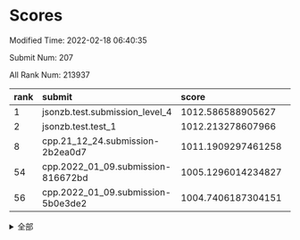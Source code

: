 # Scores

Modified Time: 2022-02-18 06:40:35

Submit Num: 207

All Rank Num: 213937

| rank |               submit               |       score        |       sigma        | pk_num |
| :--- | :--------------------------------- | :----------------- | :----------------- | :----- |
| 1    | jsonzb.test.submission_level_4     | 1012.586588905627  | 0.8243770116672307 | 4133   |
| 2    | jsonzb.test.test_1                 | 1012.213278607966  | 0.8432278066038346 | 4129   |
| 8    | cpp.21_12_24.submission-2b2ea0d7   | 1011.1909297461258 | 0.7926556318595421 | 4132   |
| 54   | cpp.2022_01_09.submission-816672bd | 1005.1296014234827 | 0.7196578118375438 | 4137   |
| 56   | cpp.2022_01_09.submission-5b0e3de2 | 1004.7406187304151 | 0.7280754845532622 | 4134   |


<details>
<summary>全部</summary>

| rank |                 submit                 |       score        |       sigma        | pk_num |
| :--- | :------------------------------------- | :----------------- | :----------------- | :----- |
| 1    | jsonzb.test.submission_level_4         | 1012.586588905627  | 0.8243770116672307 | 4133   |
| 2    | jsonzb.test.test_1                     | 1012.213278607966  | 0.8432278066038346 | 4129   |
| 3    | gobigger.level_3.submission_level_3_20 | 1011.6622883444446 | 0.7838756506116067 | 4136   |
| 4    | gobigger.level_3.submission_level_3_15 | 1011.4697226206742 | 0.7710681502106352 | 4132   |
| 5    | gobigger.level_3.submission_level_3_34 | 1011.451894038893  | 0.7861226388054087 | 4133   |
| 6    | gobigger.level_3.submission_level_3_6  | 1011.306332306424  | 0.7793694734443202 | 4134   |
| 7    | gobigger.level_3.submission_level_3_14 | 1011.2028831240182 | 0.767961678001768  | 4131   |
| 8    | cpp.21_12_24.submission-2b2ea0d7       | 1011.1909297461258 | 0.7926556318595421 | 4132   |
| 9    | gobigger.level_3.submission_level_3_33 | 1011.1595061821664 | 0.7841868951088976 | 4133   |
| 10   | gobigger.level_3.submission_level_3_23 | 1011.092152127333  | 0.77458727488065   | 4133   |
| 11   | gobigger.level_3.submission_level_3_28 | 1010.9599100577975 | 0.7402503600583517 | 4130   |
| 12   | gobigger.level_3.submission_level_3_30 | 1010.8954470244081 | 0.7503842550179806 | 4134   |
| 13   | gobigger.level_3.submission_level_3_49 | 1010.7933141551614 | 0.7699855157441252 | 4135   |
| 14   | gobigger.level_3.submission_level_3_10 | 1010.6664253194123 | 0.7838236128192955 | 4130   |
| 15   | gobigger.level_3.submission_level_3_2  | 1010.6657255802133 | 0.7769993492587078 | 4134   |
| 16   | gobigger.level_3.submission_level_3_8  | 1010.5775075386906 | 0.759618612987994  | 4131   |
| 17   | gobigger.level_3.submission_level_3_1  | 1010.5764280673676 | 0.7614281842122633 | 4131   |
| 18   | gobigger.level_3.submission_level_3_22 | 1010.5323800432934 | 0.7531974115063491 | 4136   |
| 19   | gobigger.level_3.submission_level_3_24 | 1010.5323263391616 | 0.7633284564894733 | 4132   |
| 20   | gobigger.level_3.submission_level_3_29 | 1010.5305282426045 | 0.76243741093424   | 4132   |
| 21   | gobigger.level_3.submission_level_3_27 | 1010.5062013319248 | 0.7600552401886465 | 4132   |
| 22   | gobigger.level_3.submission_level_3_13 | 1010.4993038255157 | 0.7746850506075386 | 4133   |
| 23   | gobigger.level_3.submission_level_3_21 | 1010.4657452124835 | 0.7632764188022637 | 4137   |
| 24   | gobigger.level_3.submission_level_3_42 | 1010.4627851834448 | 0.7661119646371595 | 4133   |
| 25   | gobigger.level_3.submission_level_3_16 | 1010.4052314604822 | 0.7739577681119062 | 4135   |
| 26   | gobigger.level_3.submission_level_3_40 | 1010.2503151706646 | 0.753347832255907  | 4132   |
| 27   | gobigger.level_3.submission_level_3_4  | 1010.19271277535   | 0.7853535728946645 | 4133   |
| 28   | gobigger.level_3.submission_level_3_39 | 1010.1882302570702 | 0.7321746161537509 | 4137   |
| 29   | gobigger.level_3.submission_level_3_26 | 1010.187923346603  | 0.7667694831531419 | 4132   |
| 30   | gobigger.level_3.submission_level_3_7  | 1010.184791553517  | 0.742722680410381  | 4137   |
| 31   | gobigger.level_3.submission_level_3_11 | 1010.1542626295387 | 0.744270888972839  | 4130   |
| 32   | gobigger.level_3.submission_level_3_41 | 1010.111204528188  | 0.7547220049757994 | 4134   |
| 33   | gobigger.level_3.submission_level_3_36 | 1010.0201747185259 | 0.7658363759339747 | 4132   |
| 34   | gobigger.level_3.submission_level_3_45 | 1010.0107774026029 | 0.7506484487700117 | 4134   |
| 35   | gobigger.level_3.submission_level_3_32 | 1009.974872651014  | 0.7619988840382884 | 4138   |
| 36   | gobigger.level_3.submission_level_3_47 | 1009.9312470866713 | 0.7512218592964863 | 4135   |
| 37   | gobigger.level_3.submission_level_3_48 | 1009.7896516769255 | 0.7658296010575828 | 4132   |
| 38   | gobigger.level_3.submission_level_3_3  | 1009.7804049939082 | 0.7488203771569407 | 4137   |
| 39   | gobigger.level_3.submission_level_3_5  | 1009.6896316624843 | 0.7462803616113391 | 4133   |
| 40   | gobigger.level_3.submission_level_3_38 | 1009.6331072955134 | 0.7546847735556775 | 4133   |
| 41   | gobigger.level_3.submission_level_3_44 | 1009.5112549442019 | 0.7744956516007443 | 4135   |
| 42   | gobigger.level_3.submission_level_3_25 | 1009.5018258014503 | 0.75534775272882   | 4136   |
| 43   | gobigger.level_3.submission_level_3_17 | 1009.480578658213  | 0.7489527625646916 | 4138   |
| 44   | gobigger.level_3.submission_level_3_37 | 1009.4451349918048 | 0.7706146489550977 | 4135   |
| 45   | gobigger.level_3.submission_level_3_19 | 1009.3272073303809 | 0.7505875015190757 | 4130   |
| 46   | gobigger.level_3.submission_level_3_35 | 1009.2591744324488 | 0.7643508250339833 | 4137   |
| 47   | gobigger.level_3.submission_level_3_0  | 1009.1449882877072 | 0.7512206413703573 | 4133   |
| 48   | gobigger.level_3.submission_level_3_9  | 1009.1247174181439 | 0.7598671532559541 | 4137   |
| 49   | gobigger.level_3.submission_level_3_43 | 1009.1095863894436 | 0.7343139483085741 | 4133   |
| 50   | gobigger.level_3.submission_level_3_12 | 1009.0516882205292 | 0.7450181264107264 | 4136   |
| 51   | gobigger.level_3.submission_level_3_31 | 1008.9320456836757 | 0.7433175223027464 | 4136   |
| 52   | gobigger.level_3.submission_level_3_46 | 1008.4981793889219 | 0.7308863666248433 | 4135   |
| 53   | gobigger.level_3.submission_level_3_18 | 1008.4476689175774 | 0.7443347456592001 | 4132   |
| 54   | cpp.2022_01_09.submission-816672bd     | 1005.1296014234827 | 0.7196578118375438 | 4137   |
| 55   | gobigger.level_1.submission_level_1_15 | 1004.9433073679037 | 0.7324855259142634 | 4136   |
| 56   | cpp.2022_01_09.submission-5b0e3de2     | 1004.7406187304151 | 0.7280754845532622 | 4134   |
| 57   | gobigger.level_1.submission_level_1_21 | 1004.6092196259132 | 0.7345926717404699 | 4132   |
| 58   | gobigger.level_1.submission_level_1_31 | 1004.509525145025  | 0.7079825102598417 | 4138   |
| 59   | gobigger.level_1.submission_level_1_29 | 1004.2795441789249 | 0.7157194483668725 | 4135   |
| 60   | gobigger.level_1.submission_level_1_42 | 1004.2164986946883 | 0.721643282961459  | 4133   |
| 61   | gobigger.level_1.submission_level_1_43 | 1004.1108676100812 | 0.72024611858394   | 4140   |
| 62   | gobigger.level_1.submission_level_1_46 | 1004.0445006746777 | 0.7163034734644192 | 4134   |
| 63   | gobigger.level_1.submission_level_1_1  | 1003.8915062260536 | 0.7123270380658757 | 4131   |
| 64   | gobigger.level_1.submission_level_1_9  | 1003.8638388808189 | 0.7159122226527687 | 4131   |
| 65   | gobigger.level_1.submission_level_1_27 | 1003.8273146145466 | 0.7191692200373876 | 4142   |
| 66   | gobigger.level_1.submission_level_1_24 | 1003.7697282204449 | 0.7155229167890751 | 4138   |
| 67   | gobigger.level_1.submission_level_1_6  | 1003.693045588119  | 0.7217321001662269 | 4130   |
| 68   | gobigger.level_1.submission_level_1_45 | 1003.6845039738105 | 0.7228836097371546 | 4141   |
| 69   | gobigger.level_1.submission_level_1_44 | 1003.6803470246049 | 0.7143670312700452 | 4137   |
| 70   | gobigger.level_1.submission_level_1_4  | 1003.6357192693137 | 0.7126744842335607 | 4136   |
| 71   | gobigger.level_1.submission_level_1_7  | 1003.6157668342532 | 0.7237549063643577 | 4128   |
| 72   | gobigger.level_1.submission_level_1_28 | 1003.6110523375185 | 0.7251247781825546 | 4133   |
| 73   | gobigger.level_1.submission_level_1_35 | 1003.5851268692181 | 0.7252834506522708 | 4132   |
| 74   | gobigger.level_1.submission_level_1_13 | 1003.5214977747607 | 0.7220750013955516 | 4138   |
| 75   | gobigger.level_1.submission_level_1_18 | 1003.5211802032605 | 0.7289985383021079 | 4136   |
| 76   | gobigger.level_1.submission_level_1_16 | 1003.4815833080169 | 0.7249720653472969 | 4137   |
| 77   | gobigger.level_1.submission_level_1_5  | 1003.4718616231833 | 0.7180346571342198 | 4130   |
| 78   | gobigger.level_1.submission_level_1_26 | 1003.4565948259612 | 0.7096391123987419 | 4133   |
| 79   | gobigger.level_1.submission_level_1_2  | 1003.4319521213419 | 0.7240239534207031 | 4136   |
| 80   | gobigger.level_1.submission_level_1_33 | 1003.4256074643342 | 0.7068418307840116 | 4136   |
| 81   | gobigger.level_1.submission_level_1_20 | 1003.3456720721792 | 0.7136525488731881 | 4136   |
| 82   | gobigger.level_1.submission_level_1_30 | 1003.3300048297252 | 0.7346393933204496 | 4136   |
| 83   | gobigger.level_1.submission_level_1_10 | 1003.2426733833802 | 0.7238176819432285 | 4128   |
| 84   | gobigger.level_1.submission_level_1_8  | 1003.2003995686631 | 0.7304240867628546 | 4138   |
| 85   | gobigger.level_1.submission_level_1_3  | 1003.1797220807197 | 0.7145283117126361 | 4133   |
| 86   | gobigger.level_1.submission_level_1_12 | 1003.1381802280978 | 0.7185125363890067 | 4138   |
| 87   | gobigger.level_1.submission_level_1_47 | 1003.1325783290359 | 0.7137394859220004 | 4133   |
| 88   | gobigger.level_1.submission_level_1_23 | 1003.097615809146  | 0.7098448599585913 | 4132   |
| 89   | gobigger.level_1.submission_level_1_40 | 1003.0751569218955 | 0.7026028761077445 | 4136   |
| 90   | gobigger.level_1.submission_level_1_25 | 1002.9924527830025 | 0.7151497416998367 | 4132   |
| 91   | gobigger.level_1.submission_level_1_14 | 1002.9728753238348 | 0.7137187580324242 | 4133   |
| 92   | gobigger.level_1.submission_level_1_34 | 1002.8687766311363 | 0.719242588197394  | 4128   |
| 93   | gobigger.level_1.submission_level_1_49 | 1002.8356680007577 | 0.714318429295625  | 4136   |
| 94   | gobigger.level_1.submission_level_1_32 | 1002.8157540034287 | 0.7248566199112594 | 4136   |
| 95   | gobigger.level_1.submission_level_1_41 | 1002.783294491554  | 0.7073595214155589 | 4136   |
| 96   | gobigger.level_1.submission_level_1_38 | 1002.6825301492607 | 0.7140408298012648 | 4130   |
| 97   | gobigger.level_1.submission_level_1_11 | 1002.6612843156247 | 0.70830208046719   | 4134   |
| 98   | gobigger.level_1.submission_level_1_19 | 1002.5985554667755 | 0.712851150066161  | 4136   |
| 99   | gobigger.level_1.submission_level_1_48 | 1002.4276853164619 | 0.7081192754359291 | 4133   |
| 100  | gobigger.level_1.submission_level_1_22 | 1002.3868563933252 | 0.7125840871328198 | 4136   |
| 101  | gobigger.level_1.submission_level_1_36 | 1002.2659566157562 | 0.712899277740108  | 4133   |
| 102  | gobigger.level_1.submission_level_1_0  | 1002.2010526362473 | 0.7240196599822732 | 4138   |
| 103  | gobigger.level_1.submission_level_1_17 | 1002.1448906954778 | 0.7023760578549516 | 4129   |
| 104  | gobigger.level_1.submission_level_1_39 | 1001.8849287484561 | 0.7193562662463904 | 4138   |
| 105  | gobigger.level_1.submission_level_1_37 | 1001.2269757823701 | 0.7070180661531312 | 4138   |
| 106  | gobigger.random.submission_random_32   | 997.2889006678166  | 0.7117753822002508 | 4134   |
| 107  | gobigger.random.submission_random_2    | 997.2624549581179  | 0.7036925964963179 | 4137   |
| 108  | gobigger.random.submission_random_21   | 997.1361065891131  | 0.6974833604839616 | 4126   |
| 109  | gobigger.random.submission_random_27   | 997.0894917369754  | 0.7070506972183056 | 4134   |
| 110  | gobigger.random.submission_random_41   | 996.9796498424064  | 0.7220671055346057 | 4135   |
| 111  | gobigger.random.submission_random_9    | 996.9072266739961  | 0.7292546206968058 | 4131   |
| 112  | gobigger.random.submission_random_15   | 996.6772804535284  | 0.7191548593273074 | 4134   |
| 113  | gobigger.random.submission_random_25   | 996.6160395887939  | 0.7135377034935935 | 4135   |
| 114  | gobigger.random.submission_random_1    | 996.5548577296918  | 0.7131863363467458 | 4135   |
| 115  | gobigger.random.submission_random_29   | 996.4922993172478  | 0.6945991596273232 | 4131   |
| 116  | gobigger.random.submission_random_44   | 996.4900135569524  | 0.7152049602451437 | 4138   |
| 117  | gobigger.random.submission_random_12   | 996.4327146544746  | 0.7047014363402025 | 4133   |
| 118  | gobigger.random.submission_random_11   | 996.3652847037675  | 0.7228243759764058 | 4132   |
| 119  | gobigger.random.submission_random_18   | 996.3313688597468  | 0.7144510474319875 | 4133   |
| 120  | gobigger.random.submission_random_20   | 996.3102783183252  | 0.7072959149533415 | 4135   |
| 121  | gobigger.random.submission_random_43   | 996.2567639757129  | 0.7115192915295353 | 4136   |
| 122  | gobigger.random.submission_random_37   | 996.16193255697    | 0.7101385126240463 | 4132   |
| 123  | gobigger.random.submission_random_23   | 996.1441457443425  | 0.7037506429050399 | 4132   |
| 124  | gobigger.random.submission_random_17   | 996.1149243057016  | 0.7079346687760686 | 4135   |
| 125  | gobigger.random.submission_random_7    | 996.1099098921524  | 0.7072112955981389 | 4138   |
| 126  | gobigger.random.submission_random_34   | 996.1089726683622  | 0.7180508401919242 | 4138   |
| 127  | gobigger.random.submission_random_45   | 996.0988015591064  | 0.7215391072969897 | 4137   |
| 128  | gobigger.random.submission_random_48   | 996.007812409675   | 0.707386987815825  | 4128   |
| 129  | gobigger.random.submission_random_22   | 995.9868141570236  | 0.7018869583226485 | 4133   |
| 130  | gobigger.random.submission_random_40   | 995.9556477197033  | 0.712674111404792  | 4134   |
| 131  | gobigger.random.submission_random_16   | 995.9217940811735  | 0.7170280110174262 | 4130   |
| 132  | gobigger.random.submission_random_4    | 995.8615523858685  | 0.7270081153021343 | 4136   |
| 133  | gobigger.random.submission_random_28   | 995.6888022879236  | 0.7088285453865697 | 4129   |
| 134  | gobigger.random.submission_random_49   | 995.6813212355646  | 0.7077715149498296 | 4137   |
| 135  | gobigger.random.submission_random_14   | 995.6783545380573  | 0.7103137113990973 | 4133   |
| 136  | gobigger.random.submission_random_24   | 995.6228007286963  | 0.6884670198091641 | 4131   |
| 137  | gobigger.random.submission_random_10   | 995.6121316620388  | 0.7152117097333928 | 4135   |
| 138  | gobigger.random.submission_random_38   | 995.611237930584   | 0.7033931743355206 | 4139   |
| 139  | gobigger.random.submission_random_5    | 995.6047317695173  | 0.7175825205555287 | 4135   |
| 140  | gobigger.random.submission_random_13   | 995.5094593265484  | 0.7140708150163227 | 4140   |
| 141  | gobigger.random.submission_random_46   | 995.4726325525357  | 0.7157809425030177 | 4133   |
| 142  | gobigger.random.submission_random_0    | 995.452759815639   | 0.7143555068530356 | 4135   |
| 143  | gobigger.random.submission_random_39   | 995.4492276653276  | 0.7228034981329704 | 4139   |
| 144  | gobigger.random.submission_random_31   | 995.4206976826048  | 0.7117597806019527 | 4138   |
| 145  | gobigger.random.submission_random_3    | 995.3405612959243  | 0.7161268601587342 | 4134   |
| 146  | gobigger.random.submission_random_26   | 995.2890781957527  | 0.7094147497775966 | 4133   |
| 147  | gobigger.random.submission_random_19   | 995.2160428472666  | 0.7184555241287575 | 4132   |
| 148  | gobigger.random.submission_random_47   | 995.2158033771398  | 0.7086473855610759 | 4136   |
| 149  | gobigger.random.submission_random_8    | 995.1724452513728  | 0.7114788489512704 | 4136   |
| 150  | gobigger.random.submission_random_33   | 994.9719853142097  | 0.7157423985777343 | 4136   |
| 151  | gobigger.random.submission_random_35   | 994.9559440236095  | 0.7305346336388607 | 4138   |
| 152  | gobigger.random.submission_random_30   | 994.8072788097464  | 0.7192378192696095 | 4133   |
| 153  | gobigger.random.submission_random_6    | 994.6516465985402  | 0.7330059247802525 | 4132   |
| 154  | gobigger.random.submission_random_36   | 994.4172959710697  | 0.7197732885455281 | 4141   |
| 155  | gobigger.random.submission_random_42   | 994.3260527608808  | 0.7139569517686938 | 4134   |
| 156  | gobigger.level_2.submission_level_2_40 | 994.1147003609118  | 0.737609920405324  | 4138   |
| 157  | gobigger.level_2.submission_level_2_17 | 993.6609467850418  | 0.7436045097042836 | 4136   |
| 158  | gobigger.level_2.submission_level_2_18 | 993.4096051676102  | 0.740285537264121  | 4136   |
| 159  | gobigger.level_2.submission_level_2_24 | 993.3835673944579  | 0.7312120880925783 | 4140   |
| 160  | gobigger.level_2.submission_level_2_29 | 993.3287415177592  | 0.7520697117875601 | 4133   |
| 161  | gobigger.level_2.submission_level_2_47 | 993.2623092689378  | 0.7160747295883036 | 4135   |
| 162  | gobigger.level_2.submission_level_2_27 | 993.1737606900282  | 0.7278070425854601 | 4130   |
| 163  | gobigger.level_2.submission_level_2_28 | 993.1639626395888  | 0.7411203623807029 | 4133   |
| 164  | gobigger.level_2.submission_level_2_46 | 993.0793350410155  | 0.7368362511372506 | 4135   |
| 165  | gobigger.level_2.submission_level_2_33 | 993.0485140428397  | 0.7486074993063179 | 4129   |
| 166  | gobigger.level_2.submission_level_2_13 | 993.0066551758698  | 0.7426573847215681 | 4133   |
| 167  | gobigger.level_2.submission_level_2_26 | 992.9752902089745  | 0.7413742043733553 | 4129   |
| 168  | gobigger.level_2.submission_level_2_0  | 992.8185974645883  | 0.7383005740833228 | 4133   |
| 169  | gobigger.level_2.submission_level_2_30 | 992.8119676416657  | 0.733472377110191  | 4136   |
| 170  | gobigger.level_2.submission_level_2_22 | 992.794669624939   | 0.7404523894050059 | 4131   |
| 171  | gobigger.level_2.submission_level_2_25 | 992.7391107562362  | 0.7579716589872647 | 4137   |
| 172  | gobigger.level_2.submission_level_2_7  | 992.724400546666   | 0.7407598984559958 | 4133   |
| 173  | gobigger.level_2.submission_level_2_10 | 992.5361637291478  | 0.7466906533983224 | 4133   |
| 174  | gobigger.level_2.submission_level_2_8  | 992.3170247564401  | 0.748145717658398  | 4129   |
| 175  | gobigger.level_2.submission_level_2_2  | 992.2989945163474  | 0.7327306646546498 | 4134   |
| 176  | gobigger.level_2.submission_level_2_19 | 992.2952602947692  | 0.7558971526537814 | 4133   |
| 177  | gobigger.level_2.submission_level_2_5  | 992.244503608707   | 0.7316199030450331 | 4137   |
| 178  | gobigger.level_2.submission_level_2_43 | 992.1693798690329  | 0.7407105019873285 | 4134   |
| 179  | gobigger.level_2.submission_level_2_48 | 992.1190478794223  | 0.7441158124831996 | 4132   |
| 180  | gobigger.level_2.submission_level_2_36 | 992.0575945332287  | 0.7387178506246943 | 4135   |
| 181  | gobigger.level_2.submission_level_2_49 | 992.047907607314   | 0.7454254015533615 | 4129   |
| 182  | gobigger.level_2.submission_level_2_21 | 992.0473692201707  | 0.7348615715367919 | 4135   |
| 183  | gobigger.level_2.submission_level_2_41 | 991.9300254395962  | 0.7619516181890296 | 4137   |
| 184  | gobigger.level_2.submission_level_2_4  | 991.8616615208641  | 0.7539534208515738 | 4138   |
| 185  | gobigger.level_2.submission_level_2_32 | 991.7643480584607  | 0.7590846596735339 | 4130   |
| 186  | gobigger.level_2.submission_level_2_15 | 991.7279997237936  | 0.7576622882941798 | 4132   |
| 187  | gobigger.level_2.submission_level_2_38 | 991.6789326222479  | 0.7419908736320937 | 4138   |
| 188  | gobigger.level_2.submission_level_2_6  | 991.4580918333081  | 0.7579060720270218 | 4135   |
| 189  | gobigger.level_2.submission_level_2_45 | 991.3496023675647  | 0.7507117397352422 | 4136   |
| 190  | gobigger.level_2.submission_level_2_23 | 991.2780748285445  | 0.7478678849666524 | 4131   |
| 191  | gobigger.level_2.submission_level_2_42 | 991.2168548328495  | 0.773559936103404  | 4131   |
| 192  | gobigger.level_2.submission_level_2_11 | 991.1504122025399  | 0.7544790519313067 | 4133   |
| 193  | gobigger.level_2.submission_level_2_35 | 991.1247115682929  | 0.7571191758613338 | 4135   |
| 194  | gobigger.level_2.submission_level_2_34 | 991.0347202691053  | 0.758152794830641  | 4132   |
| 195  | gobigger.level_2.submission_level_2_1  | 990.924366791484   | 0.7549733461753121 | 4133   |
| 196  | gobigger.level_2.submission_level_2_39 | 990.8917248837543  | 0.7392895721735508 | 4132   |
| 197  | gobigger.level_2.submission_level_2_9  | 990.8654315924908  | 0.7573208489832896 | 4133   |
| 198  | gobigger.level_2.submission_level_2_31 | 990.8385565816662  | 0.7525185419273599 | 4132   |
| 199  | gobigger.level_2.submission_level_2_12 | 990.7436306134367  | 0.7477307445239877 | 4129   |
| 200  | gobigger.level_2.submission_level_2_14 | 990.6555323579149  | 0.7585431835286066 | 4133   |
| 201  | gobigger.level_2.submission_level_2_37 | 990.6335327549126  | 0.7692109430498328 | 4132   |
| 202  | gobigger.level_2.submission_level_2_16 | 990.6131931644089  | 0.8027124728618773 | 4136   |
| 203  | gobigger.level_2.submission_level_2_3  | 990.5286361228391  | 0.7664191359170514 | 4135   |
| 204  | gobigger.level_2.submission_level_2_20 | 990.0468158849171  | 0.7703851467428442 | 4132   |
| 205  | gobigger.level_2.submission_level_2_44 | 988.8592293277553  | 0.7972460322434471 | 4132   |
| 206  | gobigger.none.submission_none_1        | 978.568960788337   | 1.2425774016323894 | 4135   |
| 207  | gobigger.none.submission_none_0        | 976.5155662290163  | 1.4719534008054032 | 4137   |

</details>